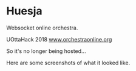 # Huesja
Websocket online orchestra.

UOttaHack 2018
www.orchestraonline.org

So it's no longer being hosted...

Here are some screenshots of what it looked like.
